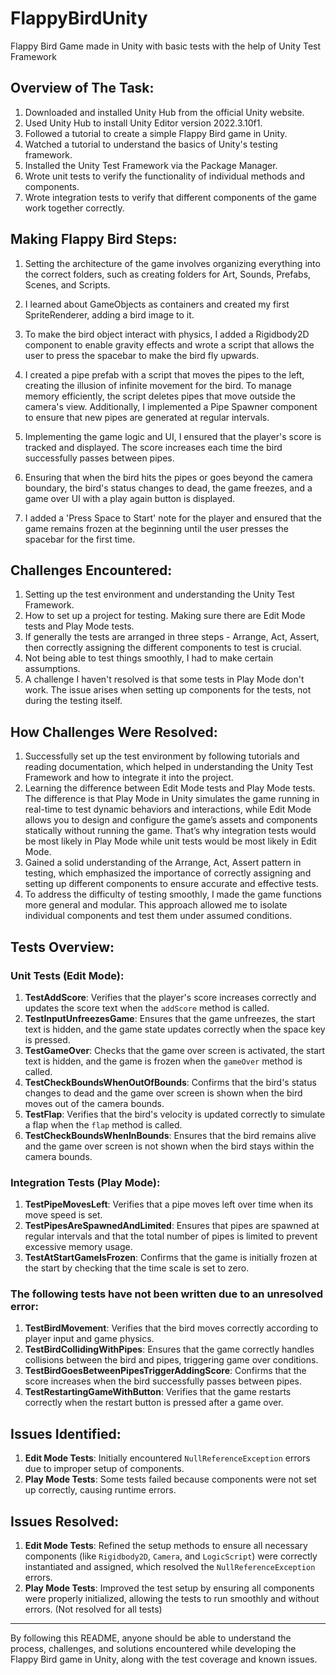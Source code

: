 # FlappyBirdUnity
Flappy Bird Game made in Unity with basic tests with the help of Unity Test Framework

## Overview of The Task:

1. Downloaded and installed Unity Hub from the official Unity website.
2. Used Unity Hub to install Unity Editor version 2022.3.10f1.
3. Followed a tutorial to create a simple Flappy Bird game in Unity.
4. Watched a tutorial to understand the basics of Unity's testing framework.
5. Installed the Unity Test Framework via the Package Manager.
6. Wrote unit tests to verify the functionality of individual methods and components.
7. Wrote integration tests to verify that different components of the game work together correctly.

## Making Flappy Bird Steps:

1. Setting the architecture of the game involves organizing everything into the correct folders, such as creating folders for Art, Sounds, Prefabs, Scenes, and Scripts.

2. I learned about GameObjects as containers and created my first SpriteRenderer, adding a bird image to it.

3. To make the bird object interact with physics, I added a Rigidbody2D component to enable gravity effects and wrote a script that allows the user to press the spacebar to make the bird fly upwards.

4. I created a pipe prefab with a script that moves the pipes to the left, creating the illusion of infinite movement for the bird. To manage memory efficiently, the script deletes pipes that move outside the camera's view. Additionally, I implemented a Pipe Spawner component to ensure that new pipes are generated at regular intervals.

5. Implementing the game logic and UI, I ensured that the player's score is tracked and displayed. The score increases each time the bird successfully passes between pipes.

6. Ensuring that when the bird hits the pipes or goes beyond the camera boundary, the bird's status changes to dead, the game freezes, and a game over UI with a play again button is displayed.

7. I added a 'Press Space to Start' note for the player and ensured that the game remains frozen at the beginning until the user presses the spacebar for the first time.

## Challenges Encountered:

1. Setting up the test environment and understanding the Unity Test Framework.
2. How to set up a project for testing. Making sure there are Edit Mode tests and Play Mode tests.
3. If generally the tests are arranged in three steps - Arrange, Act, Assert, then correctly assigning the different components to test is crucial.
4. Not being able to test things smoothly, I had to make certain assumptions.
5. A challenge I haven't resolved is that some tests in Play Mode don't work. The issue arises when setting up components for the tests, not during the testing itself.

## How Challenges Were Resolved:

1. Successfully set up the test environment by following tutorials and reading documentation, which helped in understanding the Unity Test Framework and how to integrate it into the project.
2. Learning the difference between Edit Mode tests and Play Mode tests. The difference is that Play Mode in Unity simulates the game running in real-time to test dynamic behaviors and interactions, while Edit Mode allows you to design and configure the game’s assets and components statically without running the game. That’s why integration tests would be most likely in Play Mode while unit tests would be most likely in Edit Mode.
3. Gained a solid understanding of the Arrange, Act, Assert pattern in testing, which emphasized the importance of correctly assigning and setting up different components to ensure accurate and effective tests.
4. To address the difficulty of testing smoothly, I made the game functions more general and modular. This approach allowed me to isolate individual components and test them under assumed conditions.

## Tests Overview:

### Unit Tests (Edit Mode):

1. **TestAddScore**: Verifies that the player's score increases correctly and updates the score text when the `addScore` method is called.
2. **TestInputUnfreezesGame**: Ensures that the game unfreezes, the start text is hidden, and the game state updates correctly when the space key is pressed.
3. **TestGameOver**: Checks that the game over screen is activated, the start text is hidden, and the game is frozen when the `gameOver` method is called.
4. **TestCheckBoundsWhenOutOfBounds**: Confirms that the bird's status changes to dead and the game over screen is shown when the bird moves out of the camera bounds.
5. **TestFlap**: Verifies that the bird's velocity is updated correctly to simulate a flap when the `flap` method is called.
6. **TestCheckBoundsWhenInBounds**: Ensures that the bird remains alive and the game over screen is not shown when the bird stays within the camera bounds.

### Integration Tests (Play Mode):

1. **TestPipeMovesLeft**: Verifies that a pipe moves left over time when its move speed is set.
2. **TestPipesAreSpawnedAndLimited**: Ensures that pipes are spawned at regular intervals and that the total number of pipes is limited to prevent excessive memory usage.
3. **TestAtStartGameIsFrozen**: Confirms that the game is initially frozen at the start by checking that the time scale is set to zero.

### The following tests have not been written due to an unresolved error:

1. **TestBirdMovement**: Verifies that the bird moves correctly according to player input and game physics.
2. **TestBirdCollidingWithPipes**: Ensures that the game correctly handles collisions between the bird and pipes, triggering game over conditions.
3. **TestBirdGoesBetweenPipesTriggerAddingScore**: Confirms that the score increases when the bird successfully passes between pipes.
4. **TestRestartingGameWithButton**: Verifies that the game restarts correctly when the restart button is pressed after a game over.

## Issues Identified:

1. **Edit Mode Tests**: Initially encountered `NullReferenceException` errors due to improper setup of components.
2. **Play Mode Tests**: Some tests failed because components were not set up correctly, causing runtime errors.

## Issues Resolved:

1. **Edit Mode Tests**: Refined the setup methods to ensure all necessary components (like `Rigidbody2D`, `Camera`, and `LogicScript`) were correctly instantiated and assigned, which resolved the `NullReferenceException` errors.
2. **Play Mode Tests**: Improved the test setup by ensuring all components were properly initialized, allowing the tests to run smoothly and without errors. (Not resolved for all tests)

---

By following this README, anyone should be able to understand the process, challenges, and solutions encountered while developing the Flappy Bird game in Unity, along with the test coverage and known issues.

